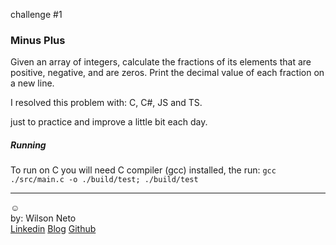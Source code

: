challenge #1
### Minus Plus

Given an array of integers, calculate the fractions of its elements that are positive, negative, and are zeros. Print the decimal value of each fraction on a new line.

I resolved this problem with: C, C#, JS and TS.

just to practice and improve a little bit each day.

##### Running

To run on C you will need C compiler (gcc) installed, the run:
```gcc ./src/main.c -o ./build/test; ./build/test```


-----  
:relaxed:  
by: Wilson Neto  
[Linkedin](https://linkedin.com/in/wilsonnetobr/)
[Blog](http://wilsonneto.com.br)
[Github](https://github.com/wilsonneto-dev)  

